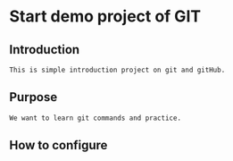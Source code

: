 # Start demo project of GIT

## Introduction
	This is simple introduction project on git and gitHub.

## Purpose
	We want to learn git commands and practice.
	
## How to configure
